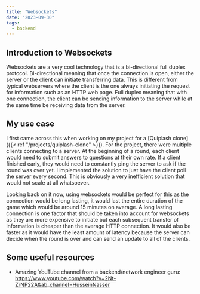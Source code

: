```yaml
---
title: "Websockets"
date: "2023-09-30"
tags:
  - backend
---
```


## Introduction to Websockets
Websockets are a very cool technology that is a bi-directional full duplex protocol.
Bi-directional meaning that once the connection is open, either the server or the client can initiate transferring data.
This is different from typical webservers where the client is the one always initiating the request for information such as an HTTP web page.
Full duplex meaning that with one connection, the client can be sending information to the server while at the same time be receiving data from the server.

## My use case
I first came across this when working on my project for a [Quiplash clone]({{< ref "/projects/quiplash-clone" >}}).
For the project, there were multiple clients connecting to a server.
At the beginning of a round, each client would need to submit answers to questions at their own rate.
If a client finished early, they would need to constantly ping the server to ask if the round was over yet.
I implemented the solution to just have the client poll the server every second.
This is obviously a very inefficient solution that would not scale at all whatsoever.

Looking back on it now, using websockets would be perfect for this as the connection would be long lasting, it would last the entire duration of the game which would be around 15 minutes on average.
A long lasting connection is one factor that should be taken into account for websockets as they are more expensive to initiate but each subsequent transfer of information is cheaper than the average HTTP connection.
It would also be faster as it would have the least amount of latency because the server can decide when the round is over and can send an update to all of the clients.

## Some useful resources
* Amazing YouTube channel from a backend/network engineer guru: https://www.youtube.com/watch?v=2Nt-ZrNP22A&ab_channel=HusseinNasser